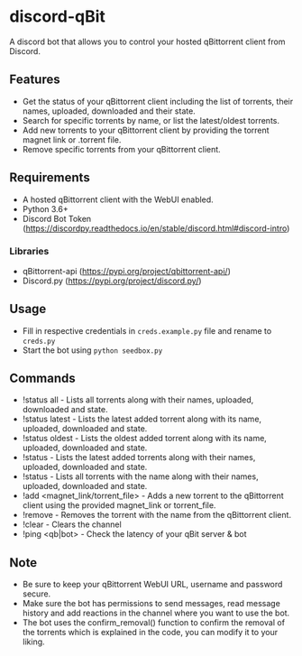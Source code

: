 # discord-qBit
A discord bot that allows you to control your hosted qBittorrent client from Discord.

## Features
- Get the status of your qBittorrent client including the list of torrents, their names, uploaded, downloaded and their state.
- Search for specific torrents by name, or list the latest/oldest torrents.
- Add new torrents to your qBittorrent client by providing the torrent magnet link or .torrent file.
- Remove specific torrents from your qBittorrent client.

## Requirements
- A hosted qBittorrent client with the WebUI enabled.
- Python 3.6+
- Discord Bot Token (https://discordpy.readthedocs.io/en/stable/discord.html#discord-intro)
### Libraries
- qBittorrent-api (https://pypi.org/project/qbittorrent-api/)
- Discord.py (https://pypi.org/project/discord.py/)

## Usage
- Fill in respective credentials in `creds.example.py` file and rename to `creds.py`
- Start the bot using `python seedbox.py`

## Commands
- !status all - Lists all torrents along with their names, uploaded, downloaded and state.
- !status latest - Lists the latest added torrent along with its name, uploaded, downloaded and state.
- !status oldest - Lists the oldest added torrent along with its name, uploaded, downloaded and state.
- !status <number> - Lists the latest <number> added torrents along with their names, uploaded, downloaded and state.
- !status <name> - Lists all torrents with the name <name> along with their names, uploaded, downloaded and state.
- !add <magnet_link/torrent_file> - Adds a new torrent to the qBittorrent client using the provided magnet_link or torrent_file.
- !remove <name> - Removes the torrent with the name <name> from the qBittorrent client.
- !clear - Clears the channel
- !ping <qb|bot> - Check the latency of your qBit server & bot

## Note
- Be sure to keep your qBittorrent WebUI URL, username and password secure.
- Make sure the bot has permissions to send messages, read message history and add reactions in the channel where you want to use the bot.
- The bot uses the confirm_removal() function to confirm the removal of the torrents which is explained in the code, you can modify it to your liking.
